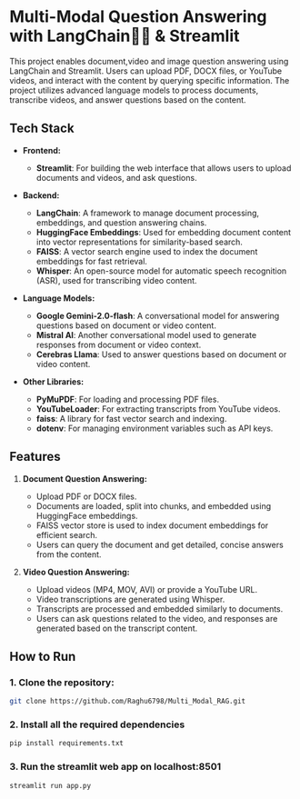 # Multi-Modal Question Answering with LangChain🦜🔗  & Streamlit

This project enables document,video and image question answering using LangChain and Streamlit. Users can upload PDF, DOCX files, or YouTube videos, and interact with the content by querying specific information. The project utilizes advanced language models to process documents, transcribe videos, and answer questions based on the content.

## Tech Stack

- **Frontend:**
  - **Streamlit**: For building the web interface that allows users to upload documents and videos, and ask questions.
  
- **Backend:**
  - **LangChain**: A framework to manage document processing, embeddings, and question answering chains.
  - **HuggingFace Embeddings**: Used for embedding document content into vector representations for similarity-based search.
  - **FAISS**: A vector search engine used to index the document embeddings for fast retrieval.
  - **Whisper**: An open-source model for automatic speech recognition (ASR), used for transcribing video content.
  
- **Language Models:**
  - **Google Gemini-2.0-flash**: A conversational model for answering questions based on document or video content.
  - **Mistral AI**: Another conversational model used to generate responses from document or video context.
  - **Cerebras Llama**: Used to answer questions based on document or video content.
  
- **Other Libraries:**
  - **PyMuPDF**: For loading and processing PDF files.
  - **YouTubeLoader**: For extracting transcripts from YouTube videos.
  - **faiss**: A library for fast vector search and indexing.
  - **dotenv**: For managing environment variables such as API keys.

## Features

1. **Document Question Answering:**
   - Upload PDF or DOCX files.
   - Documents are loaded, split into chunks, and embedded using HuggingFace embeddings.
   - FAISS vector store is used to index document embeddings for efficient search.
   - Users can query the document and get detailed, concise answers from the content.

2. **Video Question Answering:**
   - Upload videos (MP4, MOV, AVI) or provide a YouTube URL.
   - Video transcriptions are generated using Whisper.
   - Transcripts are processed and embedded similarly to documents.
   - Users can ask questions related to the video, and responses are generated based on the transcript content.

## How to Run

### 1. Clone the repository:
```bash
git clone https://github.com/Raghu6798/Multi_Modal_RAG.git
```
### 2. Install all the required dependencies 
```bash
pip install requirements.txt
```
### 3. Run the streamlit web app on localhost:8501
```python
streamlit run app.py
```
